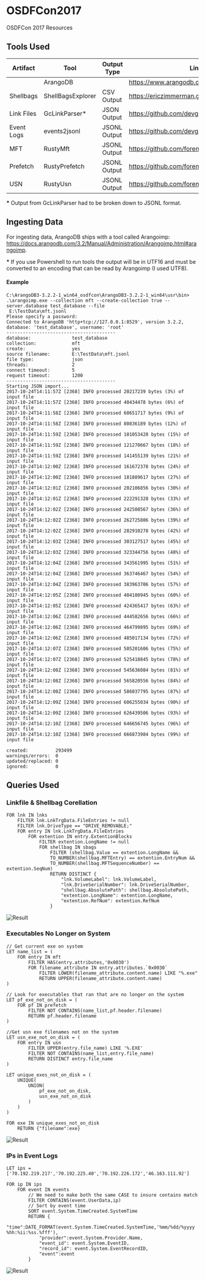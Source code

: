 # OSDFCon2017
OSDFCon 2017 Resources

## Tools Used
| Artifact | Tool | Output Type | Link |
| --- | --- | --- | --- |
| | ArangoDB | | https://www.arangodb.com/ |
| Shellbags | ShellBagsExplorer | CSV Output | https://ericzimmerman.github.io/ |
| Link Files | GcLinkParser* | JSON Output | https://github.com/devgc/GcLinkParser |
| Event Logs | events2jsonl | JSONL Output | https://github.com/devgc/events2jsonl |
| MFT | RustyMft | JSONL Output | https://github.com/forensicmatt/RustyMft |
| Prefetch | RustyPrefetch | JSONL Output | https://github.com/forensicmatt/RustyPrefetch |
| USN | RustyUsn | JSONL Output | https://github.com/forensicmatt/RustyUsn |

**\*** Output from GcLinkParser had to be broken down to JSONL format.

## Ingesting Data
For ingesting data, ArangoDB ships with a tool called Arangoimp: https://docs.arangodb.com/3.2/Manual/Administration/Arangoimp.html#arangoimp.

**\*** If you use Powershell to run tools the output will be in UTF16 and must be converted to an encoding that can be read by Arangoimp (I used UTF8).

#### Example
```
C:\ArangoDB3-3.2.2-1_win64_osdfcon\ArangoDB3-3.2.2-1_win64\usr\bin>
.\arangoimp.exe --collection mft --create-collection true --server.database test_database --file
 E:\TestData\mft.jsonl
Please specify a password:
Connected to ArangoDB 'http+tcp://127.0.0.1:8529', version 3.2.2, database: 'test_database', username: 'root'
----------------------------------------
database:               test_database
collection:             mft
create:                 yes
source filename:        E:\TestData\mft.jsonl
file type:              json
threads:                2
connect timeout:        5
request timeout:        1200
----------------------------------------
Starting JSON import...
2017-10-24T14:11:57Z [2368] INFO processed 20217239 bytes (3%) of input file
2017-10-24T14:11:57Z [2368] INFO processed 40434478 bytes (6%) of input file
2017-10-24T14:11:58Z [2368] INFO processed 60651717 bytes (9%) of input file
2017-10-24T14:11:58Z [2368] INFO processed 80836189 bytes (12%) of input file
2017-10-24T14:11:59Z [2368] INFO processed 101053428 bytes (15%) of input file
2017-10-24T14:11:59Z [2368] INFO processed 121270667 bytes (18%) of input file
2017-10-24T14:11:59Z [2368] INFO processed 141455139 bytes (21%) of input file
2017-10-24T14:12:00Z [2368] INFO processed 161672378 bytes (24%) of input file
2017-10-24T14:12:00Z [2368] INFO processed 181889617 bytes (27%) of input file
2017-10-24T14:12:01Z [2368] INFO processed 202106856 bytes (30%) of input file
2017-10-24T14:12:01Z [2368] INFO processed 222291328 bytes (33%) of input file
2017-10-24T14:12:02Z [2368] INFO processed 242508567 bytes (36%) of input file
2017-10-24T14:12:02Z [2368] INFO processed 262725806 bytes (39%) of input file
2017-10-24T14:12:02Z [2368] INFO processed 282910278 bytes (42%) of input file
2017-10-24T14:12:03Z [2368] INFO processed 303127517 bytes (45%) of input file
2017-10-24T14:12:03Z [2368] INFO processed 323344756 bytes (48%) of input file
2017-10-24T14:12:04Z [2368] INFO processed 343561995 bytes (51%) of input file
2017-10-24T14:12:04Z [2368] INFO processed 363746467 bytes (54%) of input file
2017-10-24T14:12:04Z [2368] INFO processed 383963706 bytes (57%) of input file
2017-10-24T14:12:05Z [2368] INFO processed 404180945 bytes (60%) of input file
2017-10-24T14:12:05Z [2368] INFO processed 424365417 bytes (63%) of input file
2017-10-24T14:12:06Z [2368] INFO processed 444582656 bytes (66%) of input file
2017-10-24T14:12:06Z [2368] INFO processed 464799895 bytes (69%) of input file
2017-10-24T14:12:06Z [2368] INFO processed 485017134 bytes (72%) of input file
2017-10-24T14:12:07Z [2368] INFO processed 505201606 bytes (75%) of input file
2017-10-24T14:12:07Z [2368] INFO processed 525418845 bytes (78%) of input file
2017-10-24T14:12:08Z [2368] INFO processed 545636084 bytes (81%) of input file
2017-10-24T14:12:08Z [2368] INFO processed 565820556 bytes (84%) of input file
2017-10-24T14:12:08Z [2368] INFO processed 586037795 bytes (87%) of input file
2017-10-24T14:12:09Z [2368] INFO processed 606255034 bytes (90%) of input file
2017-10-24T14:12:09Z [2368] INFO processed 626439506 bytes (93%) of input file
2017-10-24T14:12:10Z [2368] INFO processed 646656745 bytes (96%) of input file
2017-10-24T14:12:10Z [2368] INFO processed 666873984 bytes (99%) of input file

created:          293499
warnings/errors:  0
updated/replaced: 0
ignored:          0
```

## Queries Used
### Linkfile & Shellbag Corellation
```
FOR lnk IN lnks
    FILTER lnk.LnkTrgData.FileEntries != null
    FILTER lnk.DriveType == "DRIVE_REMOVABLE;"
    FOR entry IN lnk.LnkTrgData.FileEntries
        FOR extention IN entry.ExtentionBlocks
            FILTER extention.LongName != null
            FOR shellbag IN sbags
                FILTER (shellbag.Value == extention.LongName && 
                TO_NUMBER(shellbag.MFTEntry) == extention.EntryNum && 
                TO_NUMBER(shellbag.MFTSequenceNumber) == extention.SeqNum)
                RETURN DISTINCT {
                    "lnk.VolumeLabel": lnk.VolumeLabel,
                    "lnk.DriveSerialNumber": lnk.DriveSerialNumber,
                    "shellbag.AbsolutePath": shellbag.AbsolutePath,
                    "extention.LongName": extention.LongName, 
                    "extention.RefNum": extention.RefNum
                }
```
![Result](https://github.com/devgc/OSDFCon2017/blob/master/001_lnk_shl_result.png)

### Executables No Longer on System
```
// Get current exe on system
LET name_list = (
    FOR entry IN mft
        FILTER HAS(entry.attributes,'0x0030')
        FOR filename_attribute IN entry.attributes.`0x0030`
            FILTER LOWER(filename_attribute.content.name) LIKE "%.exe"
            RETURN UPPER(filename_attribute.content.name)
)

// Look for executables that ran that are no longer on the system
LET pf_exe_not_on_disk = (
    FOR pf IN prefetch
        FILTER NOT CONTAINS(name_list,pf.header.filename)
        RETURN pf.header.filename
)
    
//Get usn exe filenames not on the system
LET usn_exe_not_on_disk = (
    FOR entry IN usn
        FILTER UPPER(entry.file_name) LIKE '%.EXE'
        FILTER NOT CONTAINS(name_list,entry.file_name)
        RETURN DISTINCT entry.file_name
)

LET unique_exes_not_on_disk = (
    UNIQUE(
        UNION(
            pf_exe_not_on_disk,
            usn_exe_not_on_disk
        )
    )
)

FOR exe IN unique_exes_not_on_disk
    RETURN {"filename":exe}
```
![Result](https://github.com/devgc/OSDFCon2017/blob/master/002_exe_not_on_system_result.png)

### IPs in Event Logs
```
LET ips = ['70.192.219.217','70.192.225.40','70.192.226.172','46.163.111.92']

FOR ip IN ips
    FOR event IN events
        // We need to make both the same CASE to insure contains match
        FILTER CONTAINS(event.UserData,ip)
        // Sort by event time
        SORT event.System.TimeCreated.SystemTime
        RETURN {
            "time":DATE_FORMAT(event.System.TimeCreated.SystemTime,'%mm/%dd/%yyyy %hh:%ii:%ss.%fff'),
            "provider":event.System.Provider.Name,
            "event_id": event.System.EventID,
            "record_id": event.System.EventRecordID,
            "event":event
        }
```
![Result](https://github.com/devgc/OSDFCon2017/blob/master/003_ip_search_result.png)

